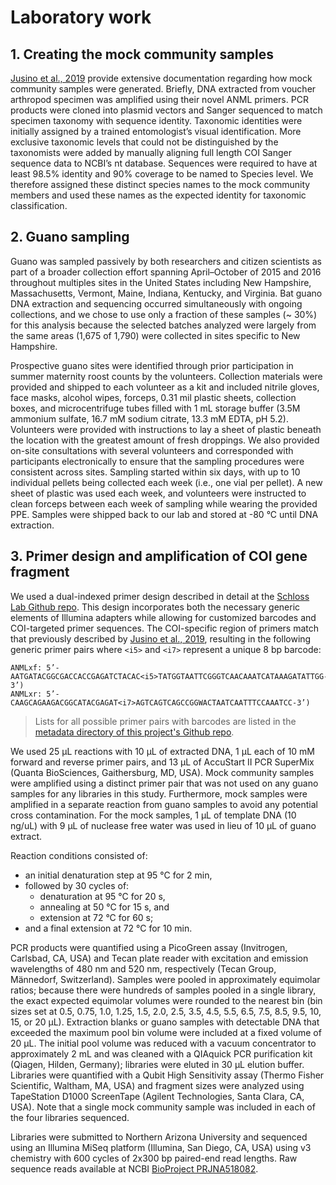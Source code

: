 # Laboratory work
## 1. Creating the mock community samples
[Jusino et al., 2019](https://doi.org/10.1111/1755-0998.12951) provide extensive documentation regarding how mock community samples were generated. Briefly, DNA extracted from voucher arthropod specimen was amplified using their novel ANML primers. PCR products were cloned into plasmid vectors and Sanger sequenced to match specimen taxonomy with sequence identity. Taxonomic identities were initially assigned by a trained entomologist’s visual identification. More exclusive taxonomic levels that could not be distinguished by the taxonomists were added by manually aligning full length COI Sanger sequence data to NCBI’s nt database. Sequences were required to have at least 98.5% identity and 90% coverage to be named to Species level. We therefore assigned these distinct species names to the mock community members and used these names as the expected identity for taxonomic classification.

## 2. Guano sampling
Guano was sampled passively by both researchers and citizen scientists as part of a broader collection effort spanning April–October of 2015 and 2016 throughout multiples sites in the United States including New Hampshire, Massachusetts, Vermont, Maine, Indiana, Kentucky, and Virginia. Bat guano DNA extraction and sequencing occurred simultaneously with ongoing collections, and we chose to use only a fraction of these samples (~ 30%) for this analysis because the selected batches analyzed were largely from the same areas (1,675 of 1,790) were collected in sites specific to New Hampshire.

Prospective guano sites were identified through prior participation in summer maternity roost counts by the volunteers. Collection materials were provided and shipped to each volunteer as a kit and included nitrile gloves, face masks, alcohol wipes, forceps, 0.31 mil plastic sheets, collection boxes, and microcentrifuge tubes filled with 1 mL storage buffer (3.5M ammonium sulfate, 16.7 mM sodium citrate, 13.3 mM EDTA, pH 5.2). Volunteers were provided with instructions to lay a sheet of plastic beneath the location with the greatest amount of fresh droppings. We also provided on-site consultations with several volunteers and corresponded with participants electronically to ensure that the sampling procedures were consistent across sites. Sampling started within six days, with up to 10 individual pellets being collected each week (i.e., one vial per pellet). A new sheet of plastic was used each week, and volunteers were instructed to clean forceps between each week of sampling while wearing the provided PPE. Samples were shipped back to our lab and stored at -80 °C until DNA extraction.


## 3. Primer design and amplification of COI gene fragment

We used a dual-indexed primer design described in detail at the [Schloss Lab Github repo](https://github.com/SchlossLab/MiSeq_WetLab_SOP/blob/master/MiSeq_WetLab_SOP.md). This design incorporates both the necessary generic elements of Illumina adapters while allowing for customized barcodes and COI-targeted primer sequences. The COI-specific region of primers match that previously described by [Jusino et al., 2019](https://doi.org/10.1111/1755-0998.12951), resulting in the following generic primer pairs where `<i5>` and `<i7>` represent a unique 8 bp barcode:

```
ANMLxf: 5’-AATGATACGGCGACCACCGAGATCTACAC<i5>TATGGTAATTCGGGTCAACAAATCATAAAGATATTGG-3’)  
ANMLxr: 5’-CAAGCAGAAGACGGCATACGAGAT<i7>AGTCAGTCAGCCGGWACTAATCAATTTCCAAATCC-3’)
```

> Lists for all possible primer pairs with barcodes are listed in the [metadata directory of this project's Github repo](https://github.com/devonorourke/tidybug/blob/master/data/metadata/primerpairs.txt).

We used 25 µL reactions with 10 µL of extracted DNA, 1 µL each of 10 mM forward and reverse primer pairs, and 13 µL of AccuStart II PCR SuperMix (Quanta BioSciences, Gaithersburg, MD, USA). Mock community samples were amplified using a distinct primer pair that was not used on any guano samples for any libraries in this study. Furthermore, mock samples were amplified in a separate reaction from guano samples to avoid any potential cross contamination. For the mock samples, 1 µL of template DNA (10 ng/uL) with 9 µL of nuclease free water was used in lieu of 10 µL of guano extract.

Reaction conditions consisted of:
- an initial denaturation step at 95 °C for 2 min,
- followed by 30 cycles of:
  - denaturation at 95 °C for 20 s,
  - annealing at 50 °C for 15 s, and
  - extension at 72 °C for 60 s;
- and a final extension at 72 °C for 10 min.  

PCR products were quantified using a PicoGreen assay (Invitrogen, Carlsbad, CA, USA) and Tecan plate reader with excitation and emission wavelengths of 480 nm and 520 nm, respectively (Tecan Group, Männedorf, Switzerland). Samples were pooled in approximately equimolar ratios; because there were hundreds of samples pooled in a single library, the exact expected equimolar volumes were rounded to the nearest bin (bin sizes set at 0.5, 0.75, 1.0, 1.25, 1.5, 2.0, 2.5, 3.5, 4.5, 5.5, 6.5, 7.5, 8.5, 9.5, 10, 15, or 20 µL). Extraction blanks or guano samples with detectable DNA that exceeded the maximum pool bin volume were included at a fixed volume of 20 µL. The initial pool volume was reduced with a vacuum concentrator to approximately 2 mL and was cleaned with a QIAquick PCR purification kit (Qiagen, Hilden, Germany); libraries were eluted in 30 µL elution buffer. Libraries were quantified with a Qubit High Sensitivity assay (Thermo Fisher Scientific, Waltham, MA, USA) and fragment sizes were analyzed using TapeStation D1000 ScreenTape (Agilent Technologies, Santa Clara, CA, USA). Note that a single mock community sample was included in each of the four libraries sequenced.

Libraries were submitted to Northern Arizona University and sequenced using an Illumina MiSeq platform (Illumina, San Diego, CA, USA) using v3 chemistry with 600 cycles of 2x300 bp paired-end read lengths. Raw sequence reads available at NCBI [BioProject PRJNA518082](https://www.ncbi.nlm.nih.gov/bioproject/PRJNA518082).
